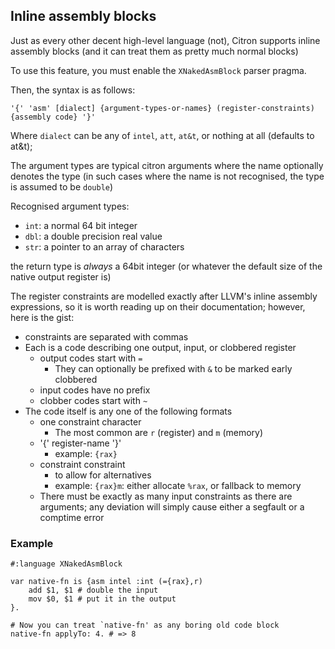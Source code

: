 ## Inline assembly blocks

Just as every other decent high-level language \(not\), Citron supports inline assembly blocks \(and it can treat them as pretty much normal blocks\)

To use this feature, you must enable the `XNakedAsmBlock` parser pragma.

Then, the syntax is as follows:

```ctr
'{' 'asm' [dialect] {argument-types-or-names} (register-constraints) {assembly code} '}'
```

Where `dialect` can be any of `intel`, `att`, `at&t`, or nothing at all \(defaults to at&t\);

The argument types are typical citron arguments where the name optionally denotes the type \(in such cases where the name is not recognised, the type is assumed to be `double`\)

Recognised argument types:

* `int`: a normal 64 bit integer
* `dbl`: a double precision real value
* `str`: a pointer to an array of characters

the return type is _always_ a 64bit integer \(or whatever the default size of the native output register is\)

The register constraints are modelled exactly after LLVM's inline assembly expressions, so it is worth reading up on their documentation; however, here is the gist:

* constraints are separated with commas
* Each is a code describing one output, input, or clobbered register
  * output codes start with `=`
    * They can optionally be prefixed with `&` to be marked early clobbered
  * input codes have no prefix
  * clobber codes start with `~`
* The code itself is any one of the following formats
  * one constraint character
    * The most common are `r` \(register\) and `m` \(memory\)
  * '{' register-name '}'
    * example: `{rax}`
  * constraint constraint
    * to allow for alternatives
    * example: `{rax}m`: either allocate `%rax`, or fallback to memory
  * There must be exactly as many input constraints as there are arguments; any deviation will simply cause either a segfault or a comptime error

### Example

```ctr
#:language XNakedAsmBlock

var native-fn is {asm intel :int (={rax},r)
    add $1, $1 # double the input
    mov $0, $1 # put it in the output
}.

# Now you can treat `native-fn' as any boring old code block
native-fn applyTo: 4. # => 8
```




